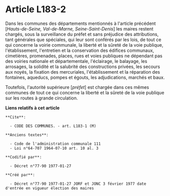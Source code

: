 # Article L183-2

Dans les communes des départements mentionnés à l'article précédent [*Hauts-de-Seine, Val-de-Marne, Seine-Saint-Denis*] les
maires restent chargés, sous la surveillance du préfet et sans préjudice des attributions, tant générales que spéciales, qui
leur sont conférés par les lois, de tout ce qui concerne la voirie communale, la liberté et la sûreté de la voie publique,
l'établissement, l'entretien et la conservation des édifices communaux, cimetières, promenades, places, rues et voies
publiques ne dépendant pas des voiries nationale et départementale, l'éclairage, le balayage, les arrosages, la solidité et
la salubrité des constructions privées, les secours aux noyés, la fixation des mercuriales, l'établissement et la réparation
des fontaines, aqueducs, pompes et égouts, les adjudications, marchés et baux. 

Toutefois, l'autorité supérieure [*préfet*] est chargée dans ces mêmes communes de tout ce qui concerne la liberté et la
sûreté de la voie publique sur les routes à grande circulation.

**Liens relatifs à cet article**

	**Cite**:

	  - CODE DES COMMUNES. - art. L183-1 (M)

	**Anciens textes**:

	  - Code de l'administration communale 111
	  - Loi n°64-707 1964-07-10 art. 10 al. 3

	**Codifié par**:

	  - Décret n°77-90 1977-01-27

	**Créé par**:

	  - Décret n°77-90 1977-01-27 JORF et JONC 3 février 1977 date d'entrée en vigueur élection des maires

